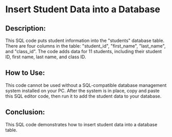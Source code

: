 # Insert Student Data into a Database

## Description:
This SQL code puts student information into the "students" database table. There are four columns in the table: "student_id", "first_name", "last_name", and "class_id". The code adds data for 11 students, including their student ID, first name, last name, and class ID.

## How to Use:
This code cannot be used without a SQL-compatible database management system installed on your PC. After the system is in place, copy and paste this SQL editor code, then run it to add the student data to your database.

## Conclusion:
This SQL code demonstrates how to insert student data into a database table.
